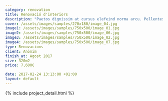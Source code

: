 ```yaml
---
category: renovation
title: Renovació d'interiors
description: "Paetos dignissim at cursus elefeind norma arcu. Pellentesque mode accumsan est in tempus, etos at ullamcorper quam suscipit lacus maecenas tortor. Erates vitae node metus. Suspendisse est gravida ornare. Non mattis morbi suspendisse velit rutrum modest a tortor velim pellentesque uter justo magna gravida."
cover: /assets/images/samples/270x180/image_04.jpg
image1: /assets/images/samples/750x500/image_01.jpg
image2: /assets/images/samples/750x500/image_06.jpg
image3: /assets/images/samples/750x500/image_02.jpg
image4: /assets/images/samples/750x500/image_07.jpg
type: Renovacions
client: Anònim
finish_at: Agost 2017
size: 320m2
price: 7,600€

date: 2017-02-24 13:13:00 +01:00
layout: default
---
```


{% include project_detail.html %}
